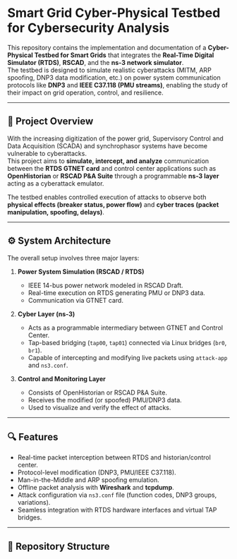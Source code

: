 # Smart Grid Cyber-Physical Testbed for Cybersecurity Analysis

This repository contains the implementation and documentation of a **Cyber-Physical Testbed for Smart Grids** that integrates the **Real-Time Digital Simulator (RTDS)**, **RSCAD**, and the **ns-3 network simulator**.  
The testbed is designed to simulate realistic cyberattacks (MITM, ARP spoofing, DNP3 data modification, etc.) on power system communication protocols like **DNP3** and **IEEE C37.118 (PMU streams)**, enabling the study of their impact on grid operation, control, and resilience.

---

## 🧠 Project Overview

With the increasing digitization of the power grid, Supervisory Control and Data Acquisition (SCADA) and synchrophasor systems have become vulnerable to cyberattacks.  
This project aims to **simulate, intercept, and analyze** communication between the **RTDS GTNET card** and control center applications such as **OpenHistorian** or **RSCAD P&A Suite** through a programmable **ns-3 layer** acting as a cyberattack emulator.

The testbed enables controlled execution of attacks to observe both **physical effects (breaker status, power flow)** and **cyber traces (packet manipulation, spoofing, delays)**.

---

## ⚙️ System Architecture

The overall setup involves three major layers:

1. **Power System Simulation (RSCAD / RTDS)**
   - IEEE 14-bus power network modeled in RSCAD Draft.
   - Real-time execution on RTDS generating PMU or DNP3 data.
   - Communication via GTNET card.

2. **Cyber Layer (ns-3)**
   - Acts as a programmable intermediary between GTNET and Control Center.
   - Tap-based bridging (`tap00`, `tap01`) connected via Linux bridges (`br0`, `br1`).
   - Capable of intercepting and modifying live packets using `attack-app` and `ns3.conf`.

3. **Control and Monitoring Layer**
   - Consists of OpenHistorian or RSCAD P&A Suite.
   - Receives the modified (or spoofed) PMU/DNP3 data.
   - Used to visualize and verify the effect of attacks.

---

## 🔍 Features

- Real-time packet interception between RTDS and historian/control center.
- Protocol-level modification (DNP3, PMU/IEEE C37.118).
- Man-in-the-Middle and ARP spoofing emulation.
- Offline packet analysis with **Wireshark** and **tcpdump**.
- Attack configuration via `ns3.conf` file (function codes, DNP3 groups, variations).
- Seamless integration with RTDS hardware interfaces and virtual TAP bridges.

---

## 🧩 Repository Structure

